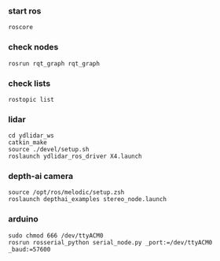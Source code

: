 ### start ros
    roscore 
### check nodes
    rosrun rqt_graph rqt_graph 
### check lists
    rostopic list
### lidar
    cd ydlidar_ws
    catkin_make
    source ./devel/setup.sh
    roslaunch ydlidar_ros_driver X4.launch
### depth-ai camera
    source /opt/ros/melodic/setup.zsh
    roslaunch depthai_examples stereo_node.launch
### arduino
    sudo chmod 666 /dev/ttyACM0
    rosrun rosserial_python serial_node.py _port:=/dev/ttyACM0 _baud:=57600
